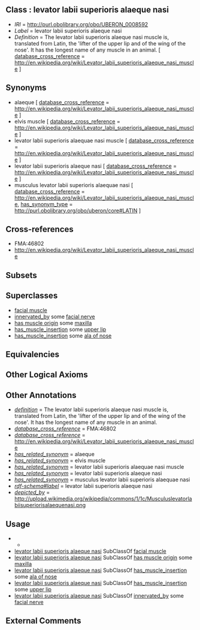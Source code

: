 
## Class : levator labii superioris alaeque nasi

 * *IRI* = http://purl.obolibrary.org/obo/UBERON_0008592
 * *Label* = levator labii superioris alaeque nasi
 * *Definition* = The levator labii superioris alaeque nasi muscle is, translated from Latin, the 'lifter of the upper lip and of the wing of the nose'. It has the longest name of any muscle in an animal. [ [database_cross_reference](../../ef/oboInOwl#hasDbXref.md) = http://en.wikipedia.org/wiki/Levator_labii_superioris_alaeque_nasi_muscle ]

## Synonyms

 * alaeque [ [database_cross_reference](../../ef/oboInOwl#hasDbXref.md) = http://en.wikipedia.org/wiki/Levator_labii_superioris_alaeque_nasi_muscle ]
 * elvis muscle [ [database_cross_reference](../../ef/oboInOwl#hasDbXref.md) = http://en.wikipedia.org/wiki/Levator_labii_superioris_alaeque_nasi_muscle ]
 * levator labii superioris alaequae nasi muscle [ [database_cross_reference](../../ef/oboInOwl#hasDbXref.md) = http://en.wikipedia.org/wiki/Levator_labii_superioris_alaeque_nasi_muscle ]
 * levator labii superioris alaeque nasi [ [database_cross_reference](../../ef/oboInOwl#hasDbXref.md) = http://en.wikipedia.org/wiki/Levator_labii_superioris_alaeque_nasi_muscle ]
 * musculus levator labii superioris alaequae nasi [ [database_cross_reference](../../ef/oboInOwl#hasDbXref.md) = http://en.wikipedia.org/wiki/Levator_labii_superioris_alaeque_nasi_muscle, [has_synonym_type](../../pe/oboInOwl#hasSynonymType.md) = http://purl.obolibrary.org/obo/uberon/core#LATIN ]

## Cross-references

 * FMA:46802
 * http://en.wikipedia.org/wiki/Levator_labii_superioris_alaeque_nasi_muscle

## Subsets


## Superclasses

 * [facial muscle](../../UBERON/77/UBERON_0001577.md)
 * [innervated_by](../../RO/05/RO_0002005.md) some [facial nerve](../../UBERON/47/UBERON_0001647.md)
 * [has muscle origin](../../RO/72/RO_0002372.md) some [maxilla](../../UBERON/97/UBERON_0002397.md)
 * [has_muscle_insertion](../../RO/73/RO_0002373.md) some [upper lip](../../UBERON/34/UBERON_0001834.md)
 * [has_muscle_insertion](../../RO/73/RO_0002373.md) some [ala of nose](../../UBERON/06/UBERON_0006906.md)

## Equivalencies


## Other Logical Axioms


## Other Annotations

 * *[definition](../../IAO/15/IAO_0000115.md)* = The levator labii superioris alaeque nasi muscle is, translated from Latin, the 'lifter of the upper lip and of the wing of the nose'. It has the longest name of any muscle in an animal.
 * *[database_cross_reference](../../ef/oboInOwl#hasDbXref.md)* = FMA:46802
 * *[database_cross_reference](../../ef/oboInOwl#hasDbXref.md)* = http://en.wikipedia.org/wiki/Levator_labii_superioris_alaeque_nasi_muscle
 * *[has_related_synonym](../../ym/oboInOwl#hasRelatedSynonym.md)* = alaeque
 * *[has_related_synonym](../../ym/oboInOwl#hasRelatedSynonym.md)* = elvis muscle
 * *[has_related_synonym](../../ym/oboInOwl#hasRelatedSynonym.md)* = levator labii superioris alaequae nasi muscle
 * *[has_related_synonym](../../ym/oboInOwl#hasRelatedSynonym.md)* = levator labii superioris alaeque nasi
 * *[has_related_synonym](../../ym/oboInOwl#hasRelatedSynonym.md)* = musculus levator labii superioris alaequae nasi
 * *[rdf-schema#label](../../el/rdf-schema#label.md)* = levator labii superioris alaeque nasi
 * *[depicted_by](../../depicted/by/depicted_by.md)* = http://upload.wikimedia.org/wikipedia/commons/1/1c/Musculuslevatorlabiisuperiorisalaequenasi.png

## Usage

 * -
 * [levator labii superioris alaeque nasi](../../UBERON/92/UBERON_0008592.md) SubClassOf [facial muscle](../../UBERON/77/UBERON_0001577.md)
 * [levator labii superioris alaeque nasi](../../UBERON/92/UBERON_0008592.md) SubClassOf [has muscle origin](../../RO/72/RO_0002372.md) some [maxilla](../../UBERON/97/UBERON_0002397.md)
 * [levator labii superioris alaeque nasi](../../UBERON/92/UBERON_0008592.md) SubClassOf [has_muscle_insertion](../../RO/73/RO_0002373.md) some [ala of nose](../../UBERON/06/UBERON_0006906.md)
 * [levator labii superioris alaeque nasi](../../UBERON/92/UBERON_0008592.md) SubClassOf [has_muscle_insertion](../../RO/73/RO_0002373.md) some [upper lip](../../UBERON/34/UBERON_0001834.md)
 * [levator labii superioris alaeque nasi](../../UBERON/92/UBERON_0008592.md) SubClassOf [innervated_by](../../RO/05/RO_0002005.md) some [facial nerve](../../UBERON/47/UBERON_0001647.md)

## External Comments

